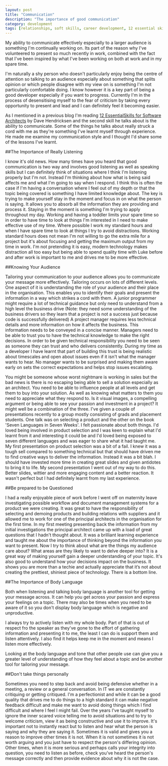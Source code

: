 ```yaml
---
layout: post
title: "Communication"
description: "The importance of good communication"
category: development
tags: [relationships, soft skills, career development, 12 essential skills]
---
```


My ability to communicate effectively especially to a larger audience is something I'm continually working on. Its part of the reason why I've volunteered to present so much recently in work, combined with the fact that I've been inspired by what I've been working on both at work and in my spare time.
 
I'm naturally a shy person who doesn't particularly enjoy being the centre of attention so talking to an audience especially about something that splits opinion or which people disagree with my view on is something I'm not particularly comfortable doing. I know however it is a key part of being a good developer especially if you want to progress. Currently I'm in the process of desensitising myself to the fear of criticism by taking every opportunity to present and lead and I can definitely feel it becoming easier. 

As I mentioned in a previous blog I'm reading <a href="http://www.amazon.co.uk/12-Essential-Skills-Software-Architects/dp/0321717295" target="_blank">12 EssentialSkills for Software Architects</a> by Dave Hendricksen and the second skill he talks about is the ability to communicate. Some of the things he talks about really struck a cord with me as they're something I've learnt myself through experience. He made me examine my communication style and I thought I'd share some of the lessons I've learnt.

##The Importance of Really Listening

I know it's old news. How many times have you heard that good communication is two way and involves good listening as well as speaking skills but I can definitely think of situations where I think I'm listening properly but I'm not. Instead I'm thinking about how what is being said affects me and what I'm going to say when I respond. I think this is often the case if I'm having a conversation where I feel out of my depth or that the topic being covered is something I have limited knowledge about. The key is trying to make yourself stay in the moment and focus in on what the person is saying. It allows you to absorb all the information they are providing and process it. Staying in the moment is something I'm trying to apply throughout my day. Working and having a toddler limits your spare time so in order to have time to look at things I'm interested in I need to make effective use of my time. Where possible I work my standard hours and when I have spare time to look at things I try to avoid distractions. Working standard hours does not mean I'm not willing to go the extra mile for a project but it's about focusing and getting the maximum output from my time in work. I'm not pretending it is easy, modern technology makes distraction all too easy but being able to spend quality time with Luke before and after work is important to me and drives me to be more effective.

##Knowing Your Audience

Tailoring your communication to your audience allows you to communicate your message more effectively. Tailoring occurs on lots of different levels. One aspect of it is understanding the role of your audience and their place in the organisation. This enables you to identify their goals and present the information in a way which strikes a cord with them. A junior programmer might require a lot of technical guidance but only need to understand from a high level the business drive (Note: they need some understanding of the business drivers so they learn that a project is not a success just because code is successfully delivered) A project manager requires less technical details and more information on how it affects the business. This information needs to be conveyed in a concise manner. Managers need to be able to trust you to have the technical knowledge to make the right decisions. In order to be given technical responsibility you need to be seen as someone they can trust and who delivers consistently. During my time as a developer I have learnt that part of building this trust is being realistic about timescales and open about issues even if it isn't what the manager wants to hear. No manager wants to be surprised and making them aware early on sets the correct expectations and helps stop issues escalating. 

You might be someone whose worst nightmare is working in sales but the bad news is there is no escaping being able to sell a solution especially as an architect. You need to be able to influence people at all levels and get them to buy into your solution. As well as knowing what matters to them you need to appreciate what they respond to. Is it visual images, a compelling argument or being able to see your passion and investment in a project? It might well be a combination of the three. I've given a couple of presentations recently to a group mostly consisting of grads and placement students. One talk was on selecting a product and the other on the book 'Seven Languages in Seven Weeks'. I felt passionate about both things. I'd loved being involved in product selection and I was keen to explain what I'd learnt from it and interesting it could be and I'd loved being exposed to seven different languages and was eager to share what it had taught me. My first presentation on product selection was a bit of a fail. I knew it was a tough sell compared to something technical but that should have driven me to find creative ways to deliver the information. Instead it was a bit blah. I should have invested more time in creating great slides and given antidotes to bring it to life. My second presentation I went out of my way to do this. Better slides, wittier and more engaging content and a better reaction. It wasn't perfect but I had definitely learnt from my last experience.  

##Be prepared to be Questioned

I had a really enjoyable piece of work before I went off on maternity leave investigating possible workflow and document management systems for a product we were creating. It was great to have the responsibility of selecting and demoing products and building relations with suppliers and it allowed me to work for one of the principal architects in the organisation for the first time. In my first meeting presenting back the information from my initial investigations the principal architect came up with a load of great questions that I hadn't thought about. It was a brilliant learning experience and taught me about the importance of thinking beyond the information you want to present. Now I try to think about what are the things my audience care about? What areas are they likely to want to delve deeper into? It is a great way of making yourself gain a deeper understanding of your topic. It's also good to understand how your decisions impact on the business. It shows you are more than a techie and actually appreciate that it’s not about creating the prettiest, shiniest piece of technology. There is a bottom line.

##The Importance of Body Language

Both when listening and talking body language is another tool for getting your message across. It can help you get across your passion and express your feelings on a topic. There may also be times when you need to be aware of it so you don't display body language which is negative and unproductive. 

I always try to actively listen with my whole body. Part of that is out of respect fro the speaker as they've gone to the effort of gathering information and presenting it to me, the least I can do is support them and listen attentively. I also find it helps keep me in the moment and means I listen more effectively. 

Looking at the body language and tone that other people use can give you a greater level of understanding of how they feel about a topic and be another tool for tailoring your message.

##Don't take things personally

Sometimes you need to step back and avoid being defensive whether in a meeting, a review or a general conversation. In IT we are constantly critiquing or getting critiqued. I'm a perfectionist and while it can be a good quality that drives me to do things to a high standard it can make negative feedback difficult and make me want to avoid doing things which I find difficult and where I feel I might fail. Over the years I've taught myself to ignore the inner scared voice telling me to avoid situations and to try to welcome criticism, view it as being constructive and use it to improve. It's important not to instantly react but to listen and hear what the person is saying and why they are saying it. Sometimes it is valid and gives you a reason to improve other times it is not. When it is not sometimes it is not worth arguing and you just have to respect the person's differing opinion. Other times, when it is more serious and perhaps calls your integrity into question, you need to listen as before, check you've heard the person's message correctly and then provide evidence about why it is not the case.

